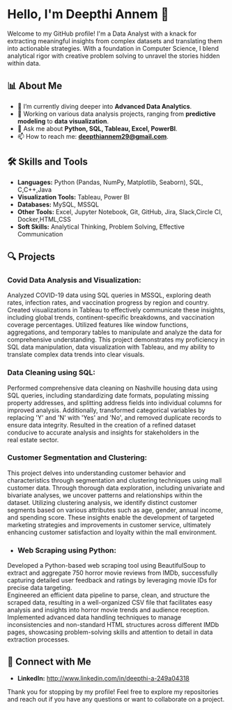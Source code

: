 # Hello, I'm Deepthi Annem 👋

Welcome to my GitHub profile! I'm a Data Analyst with a knack for extracting meaningful insights from complex datasets and translating them into actionable strategies. With a foundation in Computer Science, I blend analytical rigor with creative problem solving to unravel the stories hidden within data.

## 📊 About Me

- 🌱 I’m currently diving deeper into **Advanced Data Analytics**.
- 🔭 Working on various data analysis projects, ranging from **predictive modeling** to **data visualization**.
- 💬 Ask me about **Python, SQL, Tableau, Excel, PowerBI**.
- 📫 How to reach me: **deepthiannem29@gmail.com**.

## 🛠 Skills and Tools

- **Languages:** Python (Pandas, NumPy, Matplotlib, Seaborn), SQL, C,C++,Java
- **Visualization Tools:** Tableau, Power BI
- **Databases:** MySQL, MSSQL
- **Other Tools:** Excel, Jupyter Notebook, Git, GitHub, Jira, Slack,Circle CI, Docker,HTML,CSS
- **Soft Skills:** Analytical Thinking, Problem Solving, Effective Communication

## 🔍 Projects


### Covid Data Analysis and Visualization:

Analyzed COVID-19 data using SQL queries in MSSQL, exploring death rates, infection rates, and vaccination progress by region and country.
Created visualizations in Tableau to effectively communicate these insights, including global trends, continent-specific breakdowns, and vaccination coverage percentages. Utilized features like window functions, aggregations, and temporary tables to manipulate and analyze the data for comprehensive understanding.
This project demonstrates my proficiency in SQL data manipulation, data visualization with Tableau, and my ability to translate complex data trends into clear visuals.

  
### Data Cleaning using SQL:

Performed comprehensive data cleaning on Nashville housing data using SQL queries, including standardizing date formats, populating missing property addresses, and splitting address fields into individual columns for improved analysis.
Additionally, transformed categorical variables by replacing 'Y' and 'N' with 'Yes' and 'No', and removed duplicate records to ensure data integrity. Resulted in the creation of a refined dataset conducive to accurate analysis and insights for stakeholders in the real estate sector.
  

### Customer Segmentation and Clustering:


This project delves into understanding customer behavior and characteristics through segmentation and clustering techniques using mall customer data.
Through thorough data exploration, including univariate and bivariate analyses, we uncover patterns and relationships within the dataset. Utilizing clustering analysis, we identify distinct customer segments based on various attributes such as age, gender, annual income, and spending score.
These insights enable the development of targeted marketing strategies and improvements in customer service, ultimately enhancing customer satisfaction and loyalty within the mall environment.

- ### Web Scraping using Python:

Developed a Python-based web scraping tool using BeautifulSoup to extract and aggregate 750 horror movie reviews from IMDb, successfully capturing detailed user feedback and ratings by leveraging movie IDs for precise data targeting.  
Engineered an efficient data pipeline to parse, clean, and structure the scraped data, resulting in a well-organized CSV file that facilitates easy analysis and insights into horror movie trends and audience reception.
Implemented advanced data handling techniques to manage inconsistencies and non-standard HTML structures across different IMDb pages, showcasing problem-solving skills and attention to detail in data extraction processes.


## 🤝 Connect with Me

- **LinkedIn:**  http://www.linkedin.com/in/deepthi-a-249a04318

Thank you for stopping by my profile! Feel free to explore my repositories and reach out if you have any questions or want to collaborate on a project.


